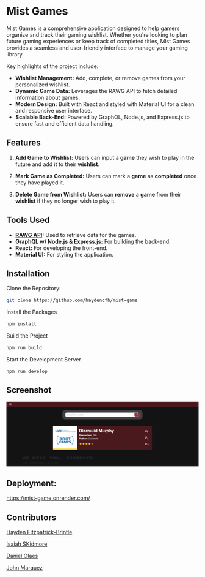 # **Mist Games**


Mist Games is a comprehensive application designed to help gamers organize and track their gaming wishlist. Whether you're looking to plan future gaming experiences or keep track of completed titles, Mist Games provides a seamless and user-friendly interface to manage your gaming library.

Key highlights of the project include:
- **Wishlist Management:** Add, complete, or remove games from your personalized wishlist.
- **Dynamic Game Data:** Leverages the RAWG API to fetch detailed information about games.
- **Modern Design:** Built with React and styled with Material UI for a clean and responsive user interface.
- **Scalable Back-End:** Powered by GraphQL, Node.js, and Express.js to ensure fast and efficient data handling.


## Features

1) **Add Game to Wishlist:** Users can input a **game** they wish to play in the future and add it to their **wishlist**.

2) **Mark Game as Completed:** Users can mark a **game** as **completed** once they have played it.

3) **Delete Game from Wishlist:** Users can **remove** a **game** from their **wishlist** if they no longer wish to play it.

## Tools Used

- **[RAWG API](https://rawg.io/):** Used to retrieve data for the games.
- **GraphQL w/ Node.js & Express.js:** For building the back-end.
- **React:** For developing the front-end.
- **Material UI:** For styling the application.

## Installation

Clone the Repository: 
```bash
git clone https://github.com/haydencfb/mist-game
```

Install the Packages
```bash
npm install
```
Build the Project

```bash
npm run build
```

Start the Development Server
```
npm run develop
```



## Screenshot

![Screenshot](./client/public/sample-mist-games.png)


## Deployment:

https://mist-game.onrender.com/

## Contributors

[Hayden Fitzpatrick-Brintle](https://github.com/haydencfb)

[Isaiah SKidmore](https://github.com/IsaiahSkidmore)

[Daniel Olaes](https://github.com/dolaes)

[John Marquez](https://github.com/jvhnn)

